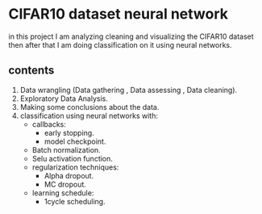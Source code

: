 # CIFAR10 dataset neural network
in this project I am analyzing cleaning and visualizing the CIFAR10 dataset then after that I am doing classification on it using neural networks.
## contents
1. Data wrangling (Data gathering , Data assessing , Data cleaning).
2. Exploratory Data Analysis.
3. Making some conclusions about the data.
4. classification using neural networks with:
    - callbacks:
        - early stopping.
        - model checkpoint.
    - Batch normalization.
    - Selu activation function.
    - regularization techniques:
        - Alpha dropout.
        - MC dropout.
    - learning schedule:
        - 1cycle scheduling.
